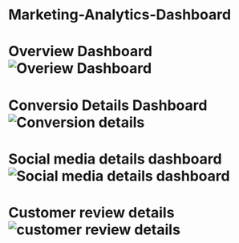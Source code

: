 # Marketing-Analytics-Dashboard
# Overview Dashboard ![Overiew Dashboard](https://github.com/user-attachments/assets/9c055d77-942f-40e2-8580-d10b5e1f1395)
# Conversio Details Dashboard ![Conversion details ](https://github.com/user-attachments/assets/e05be614-0f66-4026-b14e-625b1608bb0e)
# Social media details dashboard ![Social media details dashboard](https://github.com/user-attachments/assets/945f4d97-d467-4898-b4e8-5840cb748236)
# Customer review details ![customer review details](https://github.com/user-attachments/assets/d0019105-062f-46f8-9e26-c86b72e8f0be)




